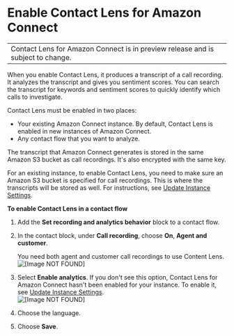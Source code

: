 # Enable Contact Lens for Amazon Connect<a name="enable-analytics"></a>


|  | 
| --- |
| Contact Lens for Amazon Connect is in preview release and is subject to change\. | 

When you enable Contact Lens, it produces a transcript of a call recording\. It analyzes the transcript and gives you sentiment scores\. You can search the transcript for keywords and sentiment scores to quickly identify which calls to investigate\. 

Contact Lens must be enabled in two places:
+ Your existing Amazon Connect instance\. By default, Contact Lens is enabled in new instances of Amazon Connect\.
+ Any contact flow that you want to analyze\.

The transcript that Amazon Connect generates is stored in the same Amazon S3 bucket as call recordings\. It's also encrypted with the same key\.

For an existing instance, to enable Contact Lens, you need to make sure an Amazon S3 bucket is specified for call recordings\. This is where the transcripts will be stored as well\. For instructions, see [Update Instance Settings](update-instance-settings.md)\. 

**To enable Contact Lens in a contact flow**

1. Add the **Set recording and analytics behavior** block to a contact flow\.

1. In the contact block, under **Call recording**, choose **On**, **Agent and customer**\.

   You need both agent and customer call recordings to use Content Lens\.  
![\[Image NOT FOUND\]](http://docs.aws.amazon.com/connect/latest/adminguide/images/set-recording-and-analytics-behavior.png)

1. Select **Enable analytics**\. If you don't see this option, Contact Lens for Amazon Connect hasn't been enabled for your instance\. To enable it, see [Update Instance Settings](update-instance-settings.md)\.  
![\[Image NOT FOUND\]](http://docs.aws.amazon.com/connect/latest/adminguide/images/set-recording-and-analytics-behavior2.png)

1. Choose the language\.

1. Choose **Save**\.